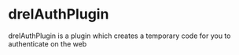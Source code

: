 # drelAuthPlugin
drelAuthPlugin is a plugin which creates a temporary code for you to authenticate on the web
